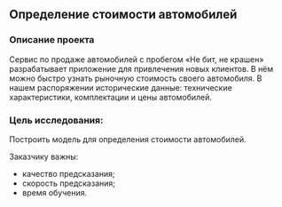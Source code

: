 ## Определение стоимости автомобилей

### Описание проекта
Сервис по продаже автомобилей с пробегом «Не бит, не крашен» разрабатывает приложение для привлечения новых клиентов. В нём можно быстро узнать рыночную стоимость своего автомобиля. В нашем распоряжении исторические данные: технические характеристики, комплектации и цены автомобилей. 

### Цель исследования:
Построить модель для определения стоимости автомобилей.

Заказчику важны:
- качество предсказания;
- скорость предсказания;
- время обучения.
